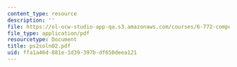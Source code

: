 ```yaml
---
content_type: resource
description: ''
file: https://ol-ocw-studio-app-qa.s3.amazonaws.com/courses/6-772-compound-semiconductor-devices-spring-2003/ffa1a46d881e1d39397bdf650deea121_ps2soln02.pdf
file_type: application/pdf
resourcetype: Document
title: ps2soln02.pdf
uid: ffa1a46d-881e-1d39-397b-df650deea121
---
```

